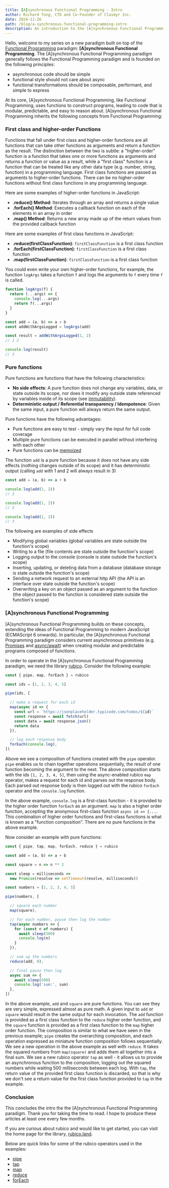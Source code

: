```yaml
---
title: [A]synchronous Functional Programming - Intro
author: Richard Tong, CTO and Co-Founder of Claimyr Inc.
date: 2024-11-26
path: /blog/a-synchronous-functional-programming-intro
description: An introduction to the [A]synchronous Functional Programming paradigm
---
```


Hello, welcome to my series on a new paradigm built on top of the [Functional Programming](https://en.wikipedia.org/wiki/Functional_programming) paradigm: **[A]synchronous Functional Programming**. The [A]synchronous Functional Programming paradigm generally follows the Functional Programming paradigm and is founded on the following principles:

 * asynchronous code should be simple
 * functional style should not care about async
 * functional transformations should be composable, performant, and simple to express

At its core, [A]synchronous Functional Programming, like Functional Programming, uses functions to construct programs, leading to code that is modular, predictable, and easy to reason about. [A]synchronous Functional Programming inherits the following concepts from Functional Programming:

### First class and higher-order Functions

Functions that fall under first class and higher-order functions are all functions that can take other functions as arguments and return a function as the result. The distinction between the two is subtle: a "higher-order" function is a function that takes one or more functions as arguments and returns a function or value as a result, while a "first class" function is a function that can be treated like any other data type (e.g. number, string, function) in a programming language. First class functions are passed as arguments to higher-order functions. There can be no higher-order functions without first class functions in any programming language.

Here are some examples of higher-order functions in JavaScript:

 * **.reduce() Method**: Iterates through an array and returns a single value
 * **.forEach() Method**: Executes a callback function on each of the elements in an array in order
 * **.map() Method**: Returns a new array made up of the return values from the provided callback function

Here are some examples of first class functions in JavaScript:

 * **.reduce(firstClassFunction)**: `firstClassFunction` is a first class function
 * **.forEach(firstClassFunction)**: `firstClassFunction` is a first class function
 * **.map(firstClassFunction)**: `firstClassFunction` is a first class function

You could even write your own higher-order functions, for example, the function `logArgs` takes a function `f` and logs the arguments to `f` every time `f` is called.

```javascript [playground]
function logArgs(f) {
  return (...args) => {
    console.log(...args)
    return f(...args)
  }
}

const add = (a, b) => a + b
const addWithArgsLogged = logArgs(add)

const result = addWithArgsLogged(1, 2)
// 1 2

console.log(result)
// 3
```

### Pure functions

Pure functions are functions that have the following characteristics:

 * **No side effects**: A pure function does not change any variables, data, or state outside its scope, nor does it modify any outside state referenced by variables inside of its scope (see [immutability](https://en.wikipedia.org/wiki/Immutable_object)).
 * **Deterministic output / Referential transparency / Idempotence**: Given the same input, a pure function will always return the same output.

Pure functions have the following advantages:

 * Pure functions are easy to test - simply vary the input for full code coverage
 * Multiple pure functions can be executed in parallel without interfering with each other
 * Pure functions can be [memoized](https://en.wikipedia.org/wiki/Memoization)

The function `add` is a pure function because it does not have any side effects (nothing changes outside of its scope) and it has deterministic output (calling `add` with 1 and 2 will always result in 3)

```javascript [playground]
const add = (a, b) => a + b

console.log(add(1, 2))
// 3

console.log(add(1, 2))
// 3

console.log(add(1, 2))
// 3
```

The following are examples of side effects

 * Modifying global variables (global variables are state outside the function's scope)
 * Writing to a file (file contents are state outside the function's scope)
 * Logging output to the console (console is state outside the function's scope)
 * Inserting, updating, or deleting data from a database (database storage is state outside the function's scope)
 * Sending a network request to an external http API (the API is an interface over state outside the function's scope)
 * Overwriting a key on an object passed as an argument to the function (the object passed to the function is considered state outside the function's scope)

### [A]synchronous Functional Programming

[A]synchronous Functional Programming builds on these concepts, extending the ideas of Functional Programming to modern JavaScript (ECMAScript 6 onwards). In particular, the [A]synchronous Functional Programming paradigm considers current asynchronous primitives (e.g. [Promises](https://developer.mozilla.org/en-US/docs/Web/JavaScript/Reference/Global_Objects/Promise) and [async/await](https://developer.mozilla.org/en-US/docs/Web/JavaScript/Reference/Statements/async_function)) when creating modular and predictable programs composed of functions.

In order to operate in the [A]synchronous Functional Programming paradigm, we need the library [rubico](https://rubico.land/). Consider the following example:

```javascript [playground]
const { pipe, map, forEach } = rubico

const ids = [1, 2, 3, 4, 5]

pipe(ids, [

  // make a request for each id
  map(async id => {
    const url = `https://jsonplaceholder.typicode.com/todos/${id}`
    const response = await fetch(url)
    const data = await response.json()
    return data
  }),

  // log each response body
  forEach(console.log),
])
```

Above we see a composition of functions created with the `pipe` operator. `pipe` enables us to chain together operations sequentially, the result of one function becoming the argument to the next. The above composition starts with the ids `[1, 2, 3, 4, 5]`, then using the async-enabled rubico `map` operator, makes a request for each id and parses out the response body. Each parsed out response body is then logged out with the rubico `forEach` operator and the `console.log` function.

In the above example, `console.log` is a first-class function - it is provided to the higher order function `forEach` as an argument. `map` is also a higher order function, accepting the anonymous first-class function `async id => {...`. This combination of higher order functions and first-class functions is what is known as a "function composition". There are no pure functions in the above example.

Now consider an example with pure functions:

```javascript [playground]
const { pipe, tap, map, forEach, reduce } = rubico

const add = (a, b) => a + b

const square = n => n ** 2

const sleep = milliseconds =>
  new Promise(resolve => setTimeout(resolve, milliseconds))

const numbers = [1, 2, 3, 4, 5]

pipe(numbers, [

  // square each number
  map(square),

  // for each number, pause then log the number
  tap(async numbers => {
    for (const n of numbers) {
      await sleep(500)
      console.log(n)
    }
  }),

  // sum up the numbers
  reduce(add, 0),

  // final pause then log
  async sum => {
    await sleep(500)
    console.log('sum:', sum)
  },
])
```

In the above example, `add` and `square` are pure functions. You can see they are very simple, expressed almost as pure math. A given input to `add` or `square` would result in the same output for each invocation. The `add` function is provided as a first class function to the `reduce` higher order function, and the `square` function is provided as a first class function to the `map` higher order function. The composition is similar to what we have seen in the previous example; `pipe` creates the overarching composition, and each operation expressed as miniature function composition follows sequentially. We see a new operation in the above example as well with `reduce`. It takes the squared numbers from `map(square)` and adds them all together into a final sum. We see a new rubico operator `tap` as well - it allows us to provide an asynchronous function to the composition, logging out the squared numbers while waiting 500 milliseconds between each log. With `tap`, the return value of the provided first class function is discarded, so that is why we don't see a return value for the first class function provided to `tap` in the example.

### Conclusion

This concludes the intro the the [A]synchronous Functional Programming paradigm. Thank you for taking the time to read. I hope to produce these articles at least one every few months.

If you are curious about rubico and would like to get started, you can visit the home page for the library, [rubico.land](https://rubico.land/).

Below are quick links for some of the rubico operators used in the examples:
 * [pipe](https://rubico.land/docs/pipe)
 * [tap](https://rubico.land/docs/tap)
 * [map](https://rubico.land/docs/map)
 * [reduce](https://rubico.land/docs/reduce)
 * [forEach](https://rubico.land/docs/forEach)
